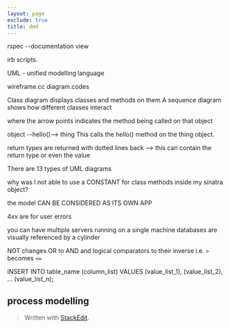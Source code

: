 ```yaml
---
layout: page
exclude: true
title: dmd
---
```


rspec --documentation view

irb scripts.

UML - unified modelling language

wireframe.cc
diagram.codes

Class diagram displays classes and methods on them
A sequence diagram shows how different classes interact

where the arrow points indicates the method being called on that object

object --hello()--> thing
This calls the hello() method on the thing object.

return types are returned with dotted lines back --> this can contain the return type or even the value

There are 13 types of UML diagrams


why was I not able to use a CONSTANT for class methods inside my sinatra object?

the model CAN BE CONSIDERED AS ITS OWN APP

4xx are for user errors

you can have multiple servers running on a single machine
databases are visually referenced by a cylinder


NOT changes OR to AND and logical comparators to their inverse i.e. `>` becomes `<=`

INSERT INTO table_name (column_list)
VALUES
    (value_list_1),
    (value_list_2),
    ...
    (value_list_n);
## process modelling


> Written with [StackEdit](https://stackedit.io/).
<!--stackedit_data:
eyJoaXN0b3J5IjpbLTE2NDQ4NDc2OTAsLTY0OTYyMDAzMywtMj
A4NTA1MTk3MSwtMjAzNTg3OTQwNiwtMTEzMjg0NjEzNywxODAx
NTc1Nzk4LDE5MTY3OTE3MjUsLTEwOTQ3MjM5NTEsLTEzMzM0OD
QwMTldfQ==
-->
